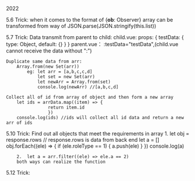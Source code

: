 2022

5.6
Trick: when it comes to the format of {__ob__: Observer}
            array can be transformed from way of 
            JSON.parse(JSON.stringify(this.list))

5.7
Trick: Data transmit from parent to child:
        child.vue: 
            props: {
                testData: {
                    type: Object,
                    default: {}
                    }
                }
        parent.vue：
            :testData="testData",(child.vue cannot receive the data without ":")

    Duplicate same data from arr:
        Array.from(new Set(arr))
            eg: let arr = [a,b,c,c,d]
                let set = new Set(arr)
                let newArr = Array.from(set)
                console.log(newArr) //[a,b,c,d]

    Collect all of id from array of object and then form a new array 
        let ids = arrData.map((item) => {
                    return item.id
                    })
        console.log(ids) //ids will collect all id data and return a new arr of ids

5.10
Trick: Find out all objects that meet the requirements in array
        1.  let obj = response.rows // response.rows is data from back end 
            let a = []
            obj.forEach((ele) => {
                if (ele.roleType == 1) {
                a.push(ele)
                }
            })
            console.log(a) 

        2.  let a = arr.filter((ele) => ele.a == 2)
        both ways can realize the function
        
5.12 
Trick:
